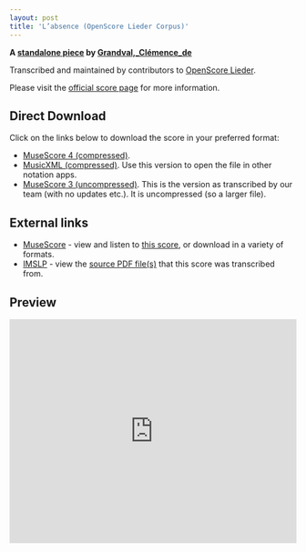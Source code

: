 ```yaml
---
layout: post
title: 'L’absence (OpenScore Lieder Corpus)'
---
```


__A [standalone piece](https://fourscoreandmore.org/OpenScore/Grandval%2C_Cl%C3%A9mence_de/_/) by [Grandval,_Clémence_de](https://fourscoreandmore.org/OpenScore/Grandval%2C_Cl%C3%A9mence_de)__

Transcribed and maintained by contributors to [OpenScore Lieder].

Please visit the [official score page] for more information.

[official score page]: https://musescore.com/openscore-lieder-corpus/scores/6624112
[OpenScore Lieder]: https://musescore.com/openscore-lieder-corpus

## Direct Download

Click on the links below to download the score in your preferred format:
- [MuseScore 4 (compressed)](https://fourscoreandmore.org/OpenScore/Grandval%2C_Cl%C3%A9mence_de/_/L%E2%80%99absence.mscz).
- [MusicXML (compressed)](https://fourscoreandmore.org/OpenScore/Grandval%2C_Cl%C3%A9mence_de/_/L%E2%80%99absence.mxl). Use this version to open the file in other notation apps.
- [MuseScore 3 (uncompressed)](https://raw.githubusercontent.com/OpenScore/Lieder/refs/heads/main/scores/Grandval%2C_Cl%C3%A9mence_de/_/L%E2%80%99absence/lc6624112.mscx). This is the version as transcribed by our team (with no updates etc.). It is uncompressed (so a larger file).

## External links

- [MuseScore] - view and listen to [this score][MuseScore], or download in a variety of formats.
- [IMSLP] - view the [source PDF file(s)][IMSLP] that this score was transcribed from.

[MuseScore]: https://musescore.com/score/6624112
[IMSLP]: https://imslp.org/wiki/Special:ReverseLookup/578161

## Preview

<iframe width="100%" height="394" src="https://musescore.com/openscore-lieder-corpus/scores/6624112/embed" frameborder="0" allowfullscreen allow="autoplay; fullscreen"></iframe>
